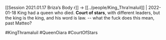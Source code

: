 [[Session 2021.01.17 Briza’s Body r]] -> [[../people/King_Thra’maluil]] | 2022-01-18
King had a queen who died. **Court of stars**, with different leaders, but the king is the king, and his word is law. -- what the fuck does this mean, past Matteo?

#KingThramaluil #QueenOiara #CourtOfStars 